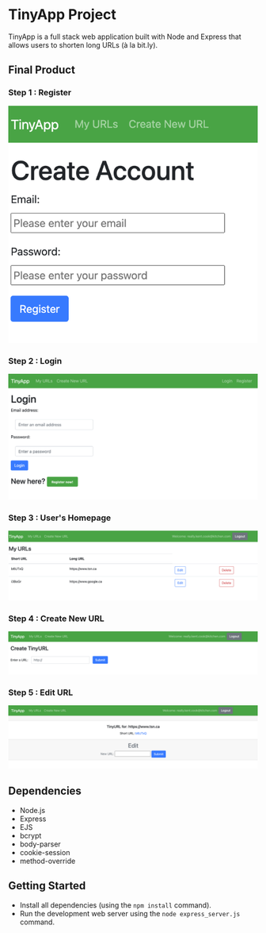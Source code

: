 # TinyApp Project

TinyApp is a full stack web application built with Node and Express that allows users to shorten long URLs (à la bit.ly).

## Final Product

### Step 1 : Register
![alt text](https://github.com/wentingzoe/tinyapp/blob/master/docs/TinyApp%20Register.png?raw=true)

### Step  2 : Login
![alt text](https://github.com/wentingzoe/tinyapp/blob/master/docs/TinyApp%20Login.png)

### Step  3 : User's Homepage 
![alt text](https://github.com/wentingzoe/tinyapp/blob/master/docs/TinyApp%20Home.png)

### Step  4 : Create New URL
![alt text](https://github.com/wentingzoe/tinyapp/blob/master/docs/TingApp%20Create.png)

### Step  5 : Edit URL
![alt text](https://github.com/wentingzoe/tinyapp/blob/master/docs/TinyApp%20Edit.png)


## Dependencies

- Node.js
- Express
- EJS
- bcrypt
- body-parser
- cookie-session
- method-override 


## Getting Started

- Install all dependencies (using the `npm install` command).
- Run the development web server using the `node express_server.js` command.